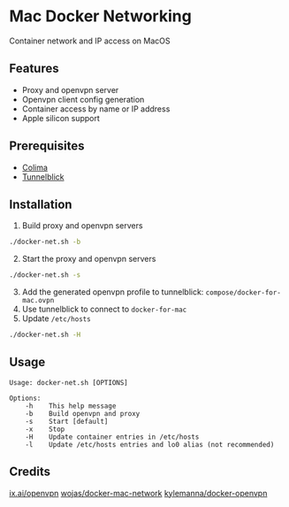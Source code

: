 # Mac Docker Networking
Container network and IP access on MacOS

## Features
- Proxy and openvpn server
- Openvpn client config generation
- Container access by name or IP address
- Apple silicon support

## Prerequisites
- [Colima](https://github.com/abiosoft/colima)
- [Tunnelblick](https://tunnelblick.net)

## Installation
1. Build proxy and openvpn servers
```sh
./docker-net.sh -b
```
2. Start the proxy and openvpn servers 
```sh
./docker-net.sh -s
```
3. Add the generated openvpn profile to tunnelblick: `compose/docker-for-mac.ovpn`
4. Use tunnelblick to connect to `docker-for-mac`
5. Update `/etc/hosts`
```sh
./docker-net.sh -H

```
## Usage
```
Usage: docker-net.sh [OPTIONS]

Options: 
    -h    This help message
    -b    Build openvpn and proxy
    -s    Start [default]
    -x    Stop
    -H    Update container entries in /etc/hosts
    -l    Update /etc/hosts entries and lo0 alias (not recommended)
```
## Credits
[ix.ai/openvpn](/ix.ai/openvpn)
[wojas/docker-mac-network](/wojas/docker-mac-network)
[kylemanna/docker-openvpn](/kylemanna/docker-openvpn)
